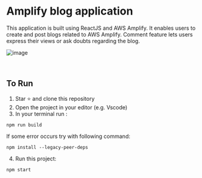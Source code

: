 # Amplify blog application

This application is built using ReactJS and AWS Amplify. It enables users to create and post blogs related to AWS Amplify. 
Comment feature lets users express their views or ask doubts regarding the blog.

![image](https://user-images.githubusercontent.com/43513353/197338900-f1a4ccb0-e5a3-41d3-be46-81bff1bb15a4.png)


&nbsp;

## To Run
1. Star :star: and clone this repository
2. Open the project in your editor (e.g. Vscode)
3. In your terminal run :
 ```
npm run build
 ```
 If some error occurs try with following command:
 ```
 npm install --legacy-peer-deps
 ```
4. Run this project:
 ```
 npm start
 ```
